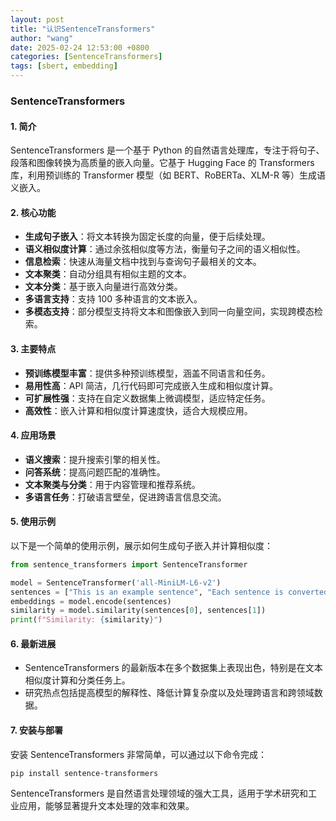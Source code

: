 ```yaml
---
layout: post
title: "认识SentenceTransformers"
author: "wang"
date: 2025-02-24 12:53:00 +0800
categories: [SentenceTransformers]
tags: [sbert, embedding]
---
```

### SentenceTransformers 

#### 1. **简介**
SentenceTransformers 是一个基于 Python 的自然语言处理库，专注于将句子、段落和图像转换为高质量的嵌入向量。它基于 Hugging Face 的 Transformers 库，利用预训练的 Transformer 模型（如 BERT、RoBERTa、XLM-R 等）生成语义嵌入。

#### 2. **核心功能**
- **生成句子嵌入**：将文本转换为固定长度的向量，便于后续处理。
- **语义相似度计算**：通过余弦相似度等方法，衡量句子之间的语义相似性。
- **信息检索**：快速从海量文档中找到与查询句子最相关的文本。
- **文本聚类**：自动分组具有相似主题的文本。
- **文本分类**：基于嵌入向量进行高效分类。
- **多语言支持**：支持 100 多种语言的文本嵌入。
- **多模态支持**：部分模型支持将文本和图像嵌入到同一向量空间，实现跨模态检索。

#### 3. **主要特点**
- **预训练模型丰富**：提供多种预训练模型，涵盖不同语言和任务。
- **易用性高**：API 简洁，几行代码即可完成嵌入生成和相似度计算。
- **可扩展性强**：支持在自定义数据集上微调模型，适应特定任务。
- **高效性**：嵌入计算和相似度计算速度快，适合大规模应用。

#### 4. **应用场景**
- **语义搜索**：提升搜索引擎的相关性。
- **问答系统**：提高问题匹配的准确性。
- **文本聚类与分类**：用于内容管理和推荐系统。
- **多语言任务**：打破语言壁垒，促进跨语言信息交流。

#### 5. **使用示例**
以下是一个简单的使用示例，展示如何生成句子嵌入并计算相似度：
```python
from sentence_transformers import SentenceTransformer

model = SentenceTransformer('all-MiniLM-L6-v2')
sentences = ["This is an example sentence", "Each sentence is converted"]
embeddings = model.encode(sentences)
similarity = model.similarity(sentences[0], sentences[1])
print(f"Similarity: {similarity}")
```


#### 6. **最新进展**
- SentenceTransformers 的最新版本在多个数据集上表现出色，特别是在文本相似度计算和分类任务上。
- 研究热点包括提高模型的解释性、降低计算复杂度以及处理跨语言和跨领域数据。

#### 7. **安装与部署**
安装 SentenceTransformers 非常简单，可以通过以下命令完成：
```bash
pip install sentence-transformers
```


SentenceTransformers 是自然语言处理领域的强大工具，适用于学术研究和工业应用，能够显著提升文本处理的效率和效果。
